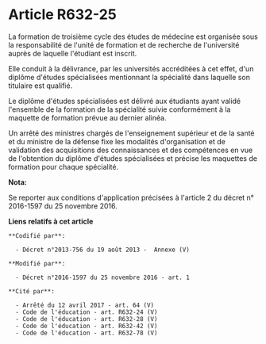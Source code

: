 # Article R632-25

La formation de troisième cycle des études de médecine est organisée sous la responsabilité de l'unité de formation et de
recherche de l'université auprès de laquelle l'étudiant est inscrit. 

Elle conduit à la délivrance, par les universités accréditées à cet effet, d'un diplôme d'études spécialisées mentionnant la
spécialité dans laquelle son titulaire est qualifié. 

Le diplôme d'études spécialisées est délivré aux étudiants ayant validé l'ensemble de la formation de la spécialité suivie
conformément à la maquette de formation prévue au dernier alinéa. 

Un arrêté des ministres chargés de l'enseignement supérieur et de la santé et du ministre de la défense fixe les modalités
d'organisation et de validation des acquisitions des connaissances et des compétences en vue de l'obtention du diplôme
d'études spécialisées et précise les maquettes de formation pour chaque spécialité.

**Nota:**

Se reporter aux conditions d'application précisées à l'article 2 du décret n° 2016-1597 du 25 novembre 2016.

**Liens relatifs à cet article**

	**Codifié par**:

	  - Décret n°2013-756 du 19 août 2013 -  Annexe (V)

	**Modifié par**:

	  - Décret n°2016-1597 du 25 novembre 2016 - art. 1

	**Cité par**:

	  - Arrêté du 12 avril 2017 - art. 64 (V)
	  - Code de l'éducation - art. R632-24 (V)
	  - Code de l'éducation - art. R632-28 (V)
	  - Code de l'éducation - art. R632-42 (V)
	  - Code de l'éducation - art. R632-78 (V)
